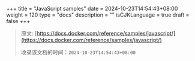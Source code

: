 +++
title = "JavaScript samples"
date = 2024-10-23T14:54:43+08:00
weight = 120
type = "docs"
description = ""
isCJKLanguage = true
draft = false
+++

> 原文: [https://docs.docker.com/reference/samples/javascript/](https://docs.docker.com/reference/samples/javascript/)
>
> 收录该文档的时间：`2024-10-23T14:54:43+08:00`
